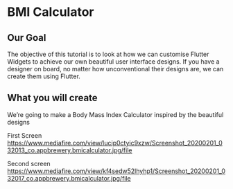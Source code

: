 # BMI Calculator

## Our Goal
The objective of this tutorial is to look at how we can customise Flutter Widgets to achieve our own beautiful user interface designs. If you have a designer on board, no matter how unconventional their designs are, we can create them using Flutter. 

## What you will create
We’re going to make a Body Mass Index Calculator inspired by the beautiful designs 

First Screen
https://www.mediafire.com/view/lucip0ctyic9xzw/Screenshot_20200201_032013_co.appbrewery.bmicalculator.jpg/file

Second screen 
https://www.mediafire.com/view/kf4sedw52lhyhp1/Screenshot_20200201_032017_co.appbrewery.bmicalculator.jpg/file
